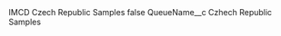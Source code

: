 <?xml version="1.0" encoding="UTF-8"?>
<CustomMetadata xmlns="http://soap.sforce.com/2006/04/metadata" xmlns:xsi="http://www.w3.org/2001/XMLSchema-instance" xmlns:xsd="http://www.w3.org/2001/XMLSchema">
    <label>IMCD Czech Republic Samples</label>
    <protected>false</protected>
    <values>
        <field>QueueName__c</field>
        <value xsi:type="xsd:string">Czhech Republic Samples</value>
    </values>
</CustomMetadata>
